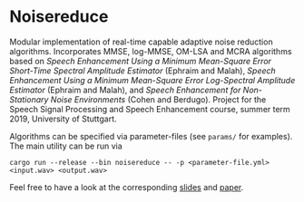 # Noisereduce

Modular implementation of real-time capable adaptive noise reduction algorithms.
Incorporates MMSE, log-MMSE, OM-LSA and MCRA algorithms based on _Speech Enhancement Using a Minimum Mean-Square Error Short-Time Spectral Amplitude Estimator_ (Ephraim and Malah), _Speech Enhancement Using a Minimum Mean-Square Error Log-Spectral Amplitude Estimator_ (Ephraim and Malah), and _Speech Enhancement for Non-Stationary Noise Environments_ (Cohen and Berdugo).
Project for the Speech Signal Processing and Speech Enhancement course, summer term 2019, University of Stuttgart.

Algorithms can be specified via parameter-files (see `params/` for examples). The main utility can be run via
```
cargo run --release --bin noisereduce -- -p <parameter-file.yml> <input.wav> <output.wav>
```

Feel free to have a look at the corresponding [slides][slides] and [paper][paper].

[paper]: https://nbviewer.jupyter.org/github/qzed/noisereduce/blob/master/paper/Real-Time%20capable%20Noise%20Reduction%20Methods.pdf
[slides]: https://nbviewer.jupyter.org/github/qzed/noisereduce/blob/master/paper/Slides.pdf
